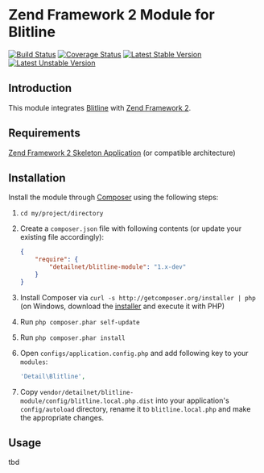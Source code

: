 # Zend Framework 2 Module for Blitline

[![Build Status](https://travis-ci.org/detailnet/blitline-module.svg?branch=master)](https://travis-ci.org/detailnet/blitline-module)
[![Coverage Status](https://img.shields.io/coveralls/detailnet/blitline-module.svg)](https://coveralls.io/r/detailnet/blitline-module)
[![Latest Stable Version](https://poser.pugx.org/detailnet/blitline-module/v/stable.svg)](https://packagist.org/packages/detailnet/blitline-module)
[![Latest Unstable Version](https://poser.pugx.org/detailnet/blitline-module/v/unstable.svg)](https://packagist.org/packages/detailnet/blitline-module)

## Introduction
This module integrates [Blitline](http://www.blitline.com/) with [Zend Framework 2](https://github.com/zendframework/zf2).

## Requirements
[Zend Framework 2 Skeleton Application](http://www.github.com/zendframework/ZendSkeletonApplication) (or compatible architecture)

## Installation
Install the module through [Composer](http://getcomposer.org/) using the following steps:

  1. `cd my/project/directory`
  
  2. Create a `composer.json` file with following contents (or update your existing file accordingly):

     ```json
     {
         "require": {
             "detailnet/blitline-module": "1.x-dev"
         }
     }
     ```
  3. Install Composer via `curl -s http://getcomposer.org/installer | php` (on Windows, download
     the [installer](http://getcomposer.org/installer) and execute it with PHP)
     
  4. Run `php composer.phar self-update`
     
  5. Run `php composer.phar install`
  
  6. Open `configs/application.config.php` and add following key to your `modules`:

     ```php
     'Detail\Blitline',
     ```

  7. Copy `vendor/detailnet/blitline-module/config/blitline.local.php.dist` into your application's
     `config/autoload` directory, rename it to `blitline.local.php` and make the appropriate changes.

## Usage
tbd
